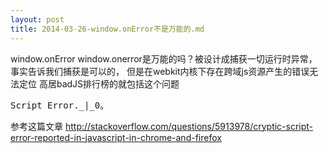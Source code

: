 ```yaml
---
layout: post
title: 2014-03-26-window.onError不是万能的.md
---
```


window.onError window.onerror是万能的吗？被设计成捕获一切运行时异常，事实告诉我们捕获是可以的，
但是在webkit内核下存在跨域js资源产生的错误无法定位
高居badJS排行榜的就包括这个问题
<pre>
Script Error._|_0。
</pre>

参考这篇文章
http://stackoverflow.com/questions/5913978/cryptic-script-error-reported-in-javascript-in-chrome-and-firefox


